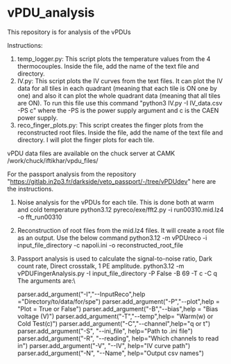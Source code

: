# vPDU_analysis
This repository is for analysis of the vPDUs

Instructions:
1. temp_logger.py: This script plots the temperature values from the 4 thermocouples. Inside the file, add the name of the text file and directory.
2. IV.py: This script plots the IV curves from the text files. It can plot the IV data for all tiles in each quadrant (meaning that each tile is ON one by one) and also it can plot the whole quadrant data (meaning that all tiles are ON). 
   To run this file use this command "python3 IV.py -I IV_data.csv -PS c" where the -PS is the power supply argument and c is the CAEN power supply.
3. reco_finger_plots.py: This script creates the finger plots from the reconstructed root files. Inside the file, add the name of the text file and directory. I will plot the finger plots for each tile.
   
vPDU data files are available on the chuck server at CAMK
/work/chuck/iftikhar/vpdu_files/



For the passport analysis from the repository "https://gitlab.in2p3.fr/darkside/veto_passport/-/tree/vPDUdev" here are the instructions.
1. Noise analysis for the vPDUs for each tile. This is done both at warm and cold temperature
   python3.12 pyreco/exe/fft2.py -i run00310.mid.lz4 -o fft_run00310
2. Reconstruction of root files from the mid.lz4 files. It will create a root file as an output. Use the below command
   python3.12 -m vPDUreco -i input_file_directory -c napoli.ini -o reconstructed_root_file
3. Passport analysis is used to calculate the signal-to-noise ratio, Dark count rate, Direct crosstalk, 1 PE amplitude.
   python3.12 -m vPDUFingerAnalysis.py  -I input_file_directory -P False -B 69 -T c -C q
   The arguments are:\
   
    parser.add_argument("-I","--InputReco",help ="Directory/to/data/for/spe")
    parser.add_argument("-P","--plot",help = "Plot = True or False")
    parser.add_argument("-B","--bias",help = "Bias voltage (V)")
    parser.add_argument("-T","--temp",help= "Warm(w) or Cold Test(c)")
    parser.add_argument("-C","--channel",help="q or t")
    parser.add_argument("-S", "--ini_file", help="Path to .ini file")
    parser.add_argument("-R", "--reading", help="Which channels to read in")
    parser.add_argument("-V", "--IV", help="IV curve path")
    parser.add_argument("-N", "--Name", help="Output csv names")
   
